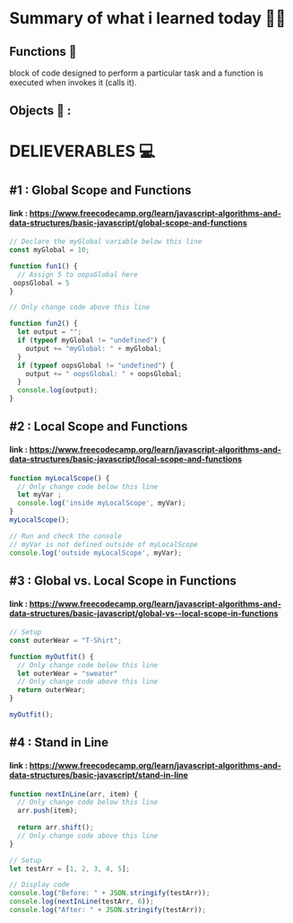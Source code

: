 # Summary of what i learned today 🧑‍🏫


## Functions 🚩
block of code designed to perform a particular task and a function is executed when  invokes it (calls it).

## Objects 🚩 :


# DELIEVERABLES	💻


## #1 :  Global Scope and Functions
#### link : https://www.freecodecamp.org/learn/javascript-algorithms-and-data-structures/basic-javascript/global-scope-and-functions

```js
// Declare the myGlobal variable below this line
const myGlobal = 10;

function fun1() {
  // Assign 5 to oopsGlobal here
 oopsGlobal = 5
}

// Only change code above this line

function fun2() {
  let output = "";
  if (typeof myGlobal != "undefined") {
    output += "myGlobal: " + myGlobal;
  }
  if (typeof oopsGlobal != "undefined") {
    output += " oopsGlobal: " + oopsGlobal;
  }
  console.log(output);
}
```


## #2 :  Local Scope and Functions
#### link : https://www.freecodecamp.org/learn/javascript-algorithms-and-data-structures/basic-javascript/local-scope-and-functions

```js
function myLocalScope() {
  // Only change code below this line
  let myVar ;
  console.log('inside myLocalScope', myVar);
}
myLocalScope();

// Run and check the console
// myVar is not defined outside of myLocalScope
console.log('outside myLocalScope', myVar);
```


## #3 :  Global vs. Local Scope in Functions
#### link : https://www.freecodecamp.org/learn/javascript-algorithms-and-data-structures/basic-javascript/global-vs--local-scope-in-functions

```js
// Setup
const outerWear = "T-Shirt";

function myOutfit() {
  // Only change code below this line
  let outerWear = "sweater"
  // Only change code above this line
  return outerWear;
}

myOutfit();
```

## #4 :  Stand in Line
#### link : https://www.freecodecamp.org/learn/javascript-algorithms-and-data-structures/basic-javascript/stand-in-line

```js
function nextInLine(arr, item) {
  // Only change code below this line
  arr.push(item);
  
  return arr.shift();
  // Only change code above this line
}

// Setup
let testArr = [1, 2, 3, 4, 5];

// Display code
console.log("Before: " + JSON.stringify(testArr));
console.log(nextInLine(testArr, 6));
console.log("After: " + JSON.stringify(testArr));
```
